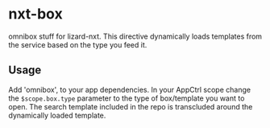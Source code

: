 nxt-box
=======

omnibox stuff for lizard-nxt.
This directive dynamically loads templates from the service based on the type you feed it.

Usage
-----

Add 'omnibox', to your app dependencies. In your AppCtrl scope change the `$scope.box.type` parameter to the type of box/template you want to open. The search template included in the repo is transcluded around the dynamically loaded template.
